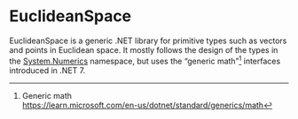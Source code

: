 # EuclideanSpace

EuclideanSpace is a generic .NET library for primitive types such as vectors and points in Euclidean space.
It mostly follows the design of the types in the [System.Numerics](https://learn.microsoft.com/en-us/dotnet/api/system.numerics) namespace, but uses the “generic math”[^GM] interfaces introduced in .NET 7.

[^GM]: Generic math  
    https://learn.microsoft.com/en-us/dotnet/standard/generics/math
